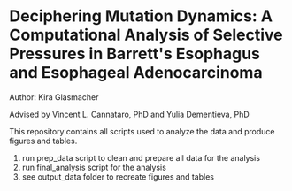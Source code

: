 # Deciphering Mutation Dynamics: A Computational Analysis of Selective Pressures in Barrett's Esophagus and Esophageal Adenocarcinoma

Author: Kira Glasmacher

Advised by Vincent L. Cannataro, PhD and Yulia Dementieva, PhD

This repository contains all scripts used to analyze the data and produce figures and tables.

1. run prep_data script to clean and prepare all data for the analysis
2. run final_analysis script for the analysis
3. see output_data folder to recreate figures and tables
